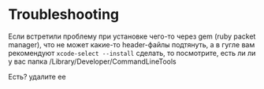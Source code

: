 # Troubleshooting

Если встретили проблему при установке чего-то через gem (ruby packet manager), что не может какие-то header-файлы подтянуть, а в гугле вам рекомендуют `xcode-select --install` сделать, то посмотрите, есть ли ли у вас папка /Library/Developer/CommandLineTools

Есть? удалите ее
